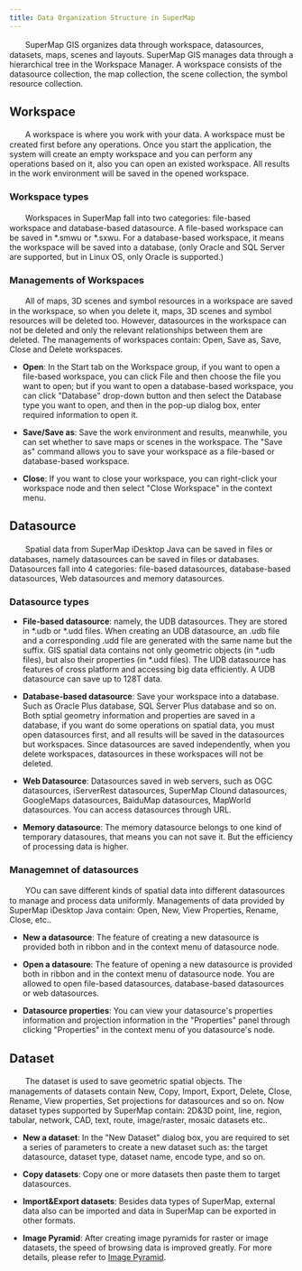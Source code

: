 ```yaml
---
title: Data Organization Structure in SuperMap
---
```


　　SuperMap GIS organizes data through workspace, datasources, datasets, maps, scenes and layouts. SuperMap GIS manages data through a hierarchical tree in the Workspace Manager. A workspace consists of the datasource collection, the map collection, the scene collection, the symbol resource collection.

## Workspace

　　A workspace is where you work with your data. A workspace must be created first before any operations. Once you start the application, the system will create an empty workspace and you can perform any operations based on it, also you can open an existed workspace. All results in the work environment will be saved in the opened workspace.



### Workspace types

　　Workspaces in SuperMap fall into two categories: file-based workspace and database-based datasource. A file-based workspace can be saved in *.smwu or *.sxwu. For a database-based workspace, it means the workspace will be saved into a database, (only Oracle and SQL Server are supported, but in Linux OS, only Oracle is supported.)

### Managements of Workspaces

　　All of maps, 3D scenes and symbol resources in a workspace are saved in the workspace, so when you delete it, maps, 3D scenes and symbol resources will be deleted too. However, datasources in the workspace can not be deleted and only the relevant relationships between them are deleted. The managements of workspaces contain: Open, Save as, Save, Close and Delete workspaces.

* **Open**: In the Start tab on the Workspace group, if you want to open a file-based workspace, you can click File and then choose the file you want to open; but if you want to open a database-based workspace, you can click "Database" drop-down button and then select the Database type you want to open, and then in the pop-up dialog box, enter required information to open it.

* **Save/Save as**: Save the work environment and results, meanwhile, you can set whether to save maps or scenes in the workspace. The "Save as" command allows you to save your workspace as a file-based or database-based workspace.

* **Close**: If you want to close your workspace, you can right-click your workspace node and then select "Close Workspace" in the context menu. 

## Datasource

　　Spatial data from SuperMap iDesktop Java can be saved in files or databases, namely datasources can be saved in files or databases. Datasources fall into 4 categories: file-based datasources, database-based datasources, Web datasources and memory datasources.

### Datasource types

* **File-based datasource**: namely, the UDB datasources. They are stored in *.udb or *.udd files. When creating an UDB datasource, an .udb file and a corresponding .udd file are generated with the same name but the suffix. GIS spatial data contains not only geometric objects (in *.udb files), but also their properties (in *.udd files). The UDB datasource has features of cross platform and accessing big data efficiently. A UDB datasource can save up to 128T data.

* **Database-based datasource**: Save your workspace into a database. Such as Oracle Plus database, SQL Server Plus database and so on. Both sptial geometry information and properties are saved in a database, if you want do some operations on spatial data, you must open datasources first, and all results will be saved in the datasources but workspaces. Since datasources are saved independently, when you delete workspaces, datasources in these workspaces will not be deleted.

* **Web Datasource**: Datasources saved in web servers, such as OGC datasources, iServerRest datasources, SuperMap Clound datasources, GoogleMaps datasources, BaiduMap datasources, MapWorld datasources. You can access datasources through URL.

* **Memory datasource**: The memory datasource belongs to one kind of temporary datasoures, that means you can not save it. But the efficiency of processing data is higher.

### Managemnet of datasources

　　YOu can save different kinds of spatial data into different datasources to manage and process data uniformly. Managements of data provided by SuperMap iDesktop Java contain: Open, New, View Properties, Rename, Close, etc..

* **New a datasource**: The feature of creating a new datasource is provided both in ribbon and in the context menu of datasource node.

* **Open a datasoure**: The feature of opening a new datasource is provided both in ribbon and in the context menu of datasource node. You are allowed to open file-based datasources, database-based datasources or web datasources.

* **Datasource properties**: You can view your datasource's properties information and projection information in the "Properties" panel through clicking "Properties" in the context menu of you datasource's node.

## Dataset

　　The dataset is used to save geometric spatial objects. The managements of datasets contain New, Copy, Import, Export, Delete, Close, Rename, View properties, Set projections for datasources and so on. Now dataset types supported by SuperMap contain: 2D&3D point, line, region, tabular, network, CAD, text, route, image/raster, mosaic datasets etc..  

* **New a dataset**: In the "New Dataset" dialog box, you are required to set a series of parameters to create a new dataset such as: the target datasource, dataset type, dataset name, encode type, and so on.

* **Copy datasets**: Copy one or more datasets then paste them to target datasources.

* **Import&Export datasets**: Besides data types of SuperMap, external data also can be imported and data in SuperMap can be exported in other formats. 
* **Image Pyramid**: After creating image pyramids for raster or image datasets, the speed of browsing data is improved greatly. For more details, please refer to [Image Pyramid](Pyramid.html).

